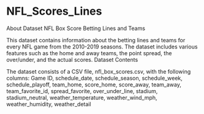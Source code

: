 # NFL_Scores_Lines
About Dataset
NFL Box Score Betting Lines and Teams

This dataset contains information about the betting lines and teams for every NFL game from the 2010-2019 seasons. The dataset includes various features such as the home and away teams, the point spread, the over/under, and the actual scores.
Dataset Contents

The dataset consists of a CSV file, nfl_box_scores.csv, with the following columns:
Game ID,
schedule_date,
schedule_season,
schedule_week,
schedule_playoff,
team_home,
score_home,
score_away,
team_away,
team_favorite_id,
spread_favorite,
over_under_line,
stadium,
stadium_neutral,
weather_temperature,
weather_wind_mph,
weather_humidity,
weather_detail
